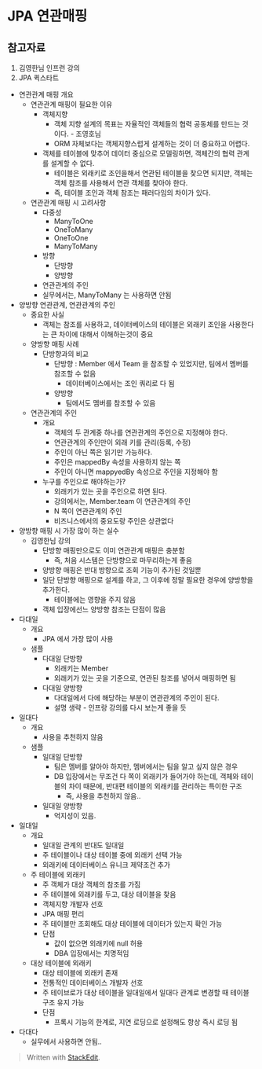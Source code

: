 

# JPA 연관매핑 

## 참고자료 

1. 김영한님 인프런 강의
2. JPA 퀵스타트


 - 연관관계 매핑 개요
	 - 연관관계 매핑이 필요한 이유
		 - 객체지향
			 - 객체 지향 설계의 목표는 자율적인 객체들의 협력 공동체를 만드는 것이다. - 조영호님
			 - ORM 자체보다는 객체지향스럽게 설계하는 것이 더 중요하고 어렵다. 
		 - 객체를 테이블에 맞추어 데이터 중심으로 모델링하면, 객체간의 협력 관계를 설계할 수 없다. 
			 - 테이블은 외래키로 조인을해서 연관된 테이블을 찾으면 되지만, 객체는 객체 참조를 사용해서 연관 객체를 찾아야 한다. 
			 - 즉, 테이블 조인과 객체 참조는 패러다임의 차이가 있다.
	- 연관관계 매핑 시 고려사항
		- 다중성
			- ManyToOne
			- OneToMany
			- OneToOne
			- ManyToMany
		- 방향
			- 단방향
			- 양방향
		- 연관관계의 주인
		- 실무에서는, ManyToMany 는 사용하면 안됨
- 양방향 연관관계, 연관관계의 주인
	- 중요한 사실
		- 객체는 참조를 사용하고, 데이터베이스의 테이블은 외래키 조인을 사용한다는 큰 차이에 대해서 이해하는것이 중요
	- 양방향 매핑 사례
		- 단방향과의 비교
			- 단방향 : Member 에서 Team 을 참조할 수 있었지만, 팀에서 멤버를 참조할 수 없음
				- 데이터베이스에서는 조인 쿼리로 다 됨
			- 양방향
				- 팀에서도 멤버를 참조할 수 있음
	- 연관관계의 주인
		- 개요
			- 객체의 두 관계중 하나를 연관관계의 주인으로 지정해야 한다.
			- 연관관계의 주인만이 외래 키를 관리(등록, 수정)
			- 주인이 아닌 쪽은 읽기만 가능하다.
			- 주인은 mappedBy 속성을 사용하지 않는 쪽
			- 주인이 아니면 mappyedBy 속성으로 주인을 지정해야 함
		- 누구를 주인으로 해야하는가?
			- 외래키가 있는 곳을 주인으로 하면 된다.
			- 강의에서는, Member.team 이 연관관계의 주인
			- N 쪽이 연관관계의 주인
			- 비즈니스에서의 중요도랑 주인은 상관없다
- 양방향 매핑 시 가장 많이 하는 실수
	- 김영한님 강의
		- 단방향 매핑만으로도 이미 연관관계 매핑은 충분함
			- 즉, 처음 시스템은 단방향으로 마무리하는게 좋음
		- 양방향 매핑은 반대 방향으로 조회 기능이 추가된 것일뿐
		- 일단 단방향 매핑으로 설계를 하고, 그 이후에 정말 필요한 경우에 양방향을 추가한다. 
			- 테이블에는 영향을 주지 않음
		- 객체 입장에선느 양방향 참조는 단점이 많음
- 다대일
	- 개요
		- JPA 에서 가장 많이 사용
	- 샘플
		- 다대일 단방향
			- 외래키는 Member
			- 외래키가 있는 곳을 기준으로, 연관된 참조를 넣어서 매핑하면 됨
		- 다대일 양방향
			- 다대일에서 다에 해당하는 부분이 연관관계의 주인이 된다.
			- 설명 생략 - 인프랑 강의를 다시 보는게 좋을 듯
- 일대다
	- 개요
		- 사용을 추천하지 않음
	- 샘플
		- 일대일 단방향
			- 팀은 멤버를 알아야 하지만, 멤버에서는 팀을 알고 싶지 않은 경우
			- DB 입장에서는 무조건 다 쪽이 외래키가 들어가야 하는데, 객체와 테이블의 차이 때문에, 반대편 테이블의 외래키를 관리하는 특이한 구조
				- 즉, 사용을 추천하지 않음..
		- 일대일 양방향
			- 억지성이 있음.
- 일대일
	- 개요
		- 일대일 관계의 반대도 일대일
		- 주 테이블이나 대상 테이블 중에 외래키 선택 가능
		- 외래키에 데이터베이스 유니크 제약조건 추가
	- 주 테이블에 외래키
		- 주 객체가 대상 객체의 참조를 가짐
		- 주 테이블에 외래키를 두고, 대상 테이블을 찾음
		- 객체지향 개발자 선호
		- JPA 매핑 편리
		- 주 테이블만 조회해도 대상 테이블에 데이터가 있는지 확인 가능
		- 단점
			- 값이 없으면 외래키에 null 허용
			- DBA 입장에서는 치명적임
	- 대상 테이블에 외래키
		- 대상 테이블에 외래키 존재
		- 전통적인 데이터베이스 개발자 선호
		- 주 테이브로가 대상 테이블을 일대일에서 일대다 관계로 변경할 때 테이블 구조 유지 가능
		- 단점
			- 프록시 기능의 한계로, 지연 로딩으로 설정해도 항상 즉시 로딩 됨
- 다대다
	- 실무에서 사용하면 안됨..

 



> Written with [StackEdit](https://stackedit.io/).
